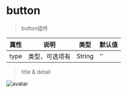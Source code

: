 # button

> button组件

| 属性    | 说明 | 类型 |默认值|
| ------ | ------ | ------ |------ |
| type  | 类型，可选项有 | String |''|


> title & detail  

![avatar](/img/accordion-list-item/title&detail.png)

